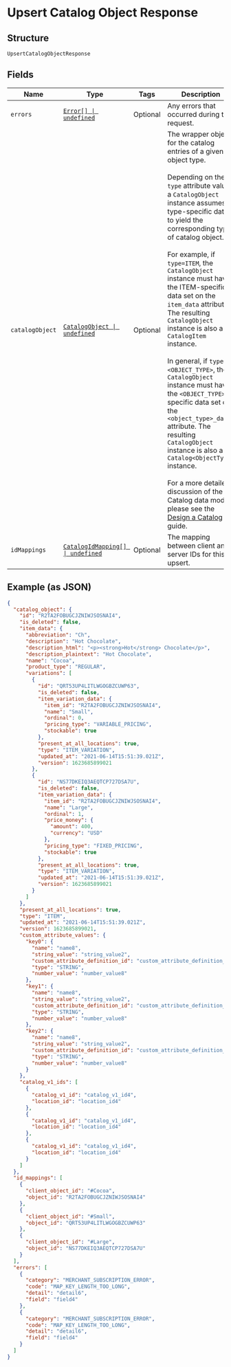
# Upsert Catalog Object Response

## Structure

`UpsertCatalogObjectResponse`

## Fields

| Name | Type | Tags | Description |
|  --- | --- | --- | --- |
| `errors` | [`Error[] \| undefined`](../../doc/models/error.md) | Optional | Any errors that occurred during the request. |
| `catalogObject` | [`CatalogObject \| undefined`](../../doc/models/catalog-object.md) | Optional | The wrapper object for the catalog entries of a given object type.<br><br>Depending on the `type` attribute value, a `CatalogObject` instance assumes a type-specific data to yield the corresponding type of catalog object.<br><br>For example, if `type=ITEM`, the `CatalogObject` instance must have the ITEM-specific data set on the `item_data` attribute. The resulting `CatalogObject` instance is also a `CatalogItem` instance.<br><br>In general, if `type=<OBJECT_TYPE>`, the `CatalogObject` instance must have the `<OBJECT_TYPE>`-specific data set on the `<object_type>_data` attribute. The resulting `CatalogObject` instance is also a `Catalog<ObjectType>` instance.<br><br>For a more detailed discussion of the Catalog data model, please see the<br>[Design a Catalog](https://developer.squareup.com/docs/catalog-api/design-a-catalog) guide. |
| `idMappings` | [`CatalogIdMapping[] \| undefined`](../../doc/models/catalog-id-mapping.md) | Optional | The mapping between client and server IDs for this upsert. |

## Example (as JSON)

```json
{
  "catalog_object": {
    "id": "R2TA2FOBUGCJZNIWJSOSNAI4",
    "is_deleted": false,
    "item_data": {
      "abbreviation": "Ch",
      "description": "Hot Chocolate",
      "description_html": "<p><strong>Hot</strong> Chocolate</p>",
      "description_plaintext": "Hot Chocolate",
      "name": "Cocoa",
      "product_type": "REGULAR",
      "variations": [
        {
          "id": "QRT53UP4LITLWGOGBZCUWP63",
          "is_deleted": false,
          "item_variation_data": {
            "item_id": "R2TA2FOBUGCJZNIWJSOSNAI4",
            "name": "Small",
            "ordinal": 0,
            "pricing_type": "VARIABLE_PRICING",
            "stockable": true
          },
          "present_at_all_locations": true,
          "type": "ITEM_VARIATION",
          "updated_at": "2021-06-14T15:51:39.021Z",
          "version": 1623685899021
        },
        {
          "id": "NS77DKEIQ3AEQTCP727DSA7U",
          "is_deleted": false,
          "item_variation_data": {
            "item_id": "R2TA2FOBUGCJZNIWJSOSNAI4",
            "name": "Large",
            "ordinal": 1,
            "price_money": {
              "amount": 400,
              "currency": "USD"
            },
            "pricing_type": "FIXED_PRICING",
            "stockable": true
          },
          "present_at_all_locations": true,
          "type": "ITEM_VARIATION",
          "updated_at": "2021-06-14T15:51:39.021Z",
          "version": 1623685899021
        }
      ]
    },
    "present_at_all_locations": true,
    "type": "ITEM",
    "updated_at": "2021-06-14T15:51:39.021Z",
    "version": 1623685899021,
    "custom_attribute_values": {
      "key0": {
        "name": "name8",
        "string_value": "string_value2",
        "custom_attribute_definition_id": "custom_attribute_definition_id4",
        "type": "STRING",
        "number_value": "number_value8"
      },
      "key1": {
        "name": "name8",
        "string_value": "string_value2",
        "custom_attribute_definition_id": "custom_attribute_definition_id4",
        "type": "STRING",
        "number_value": "number_value8"
      },
      "key2": {
        "name": "name8",
        "string_value": "string_value2",
        "custom_attribute_definition_id": "custom_attribute_definition_id4",
        "type": "STRING",
        "number_value": "number_value8"
      }
    },
    "catalog_v1_ids": [
      {
        "catalog_v1_id": "catalog_v1_id4",
        "location_id": "location_id4"
      },
      {
        "catalog_v1_id": "catalog_v1_id4",
        "location_id": "location_id4"
      },
      {
        "catalog_v1_id": "catalog_v1_id4",
        "location_id": "location_id4"
      }
    ]
  },
  "id_mappings": [
    {
      "client_object_id": "#Cocoa",
      "object_id": "R2TA2FOBUGCJZNIWJSOSNAI4"
    },
    {
      "client_object_id": "#Small",
      "object_id": "QRT53UP4LITLWGOGBZCUWP63"
    },
    {
      "client_object_id": "#Large",
      "object_id": "NS77DKEIQ3AEQTCP727DSA7U"
    }
  ],
  "errors": [
    {
      "category": "MERCHANT_SUBSCRIPTION_ERROR",
      "code": "MAP_KEY_LENGTH_TOO_LONG",
      "detail": "detail6",
      "field": "field4"
    },
    {
      "category": "MERCHANT_SUBSCRIPTION_ERROR",
      "code": "MAP_KEY_LENGTH_TOO_LONG",
      "detail": "detail6",
      "field": "field4"
    }
  ]
}
```

